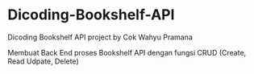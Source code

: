 # Dicoding-Bookshelf-API
Dicoding Bookshelf API project by Cok Wahyu Pramana

Membuat Back End proses Bookshelf API dengan fungsi CRUD (Create, Read Udpate, Delete)
